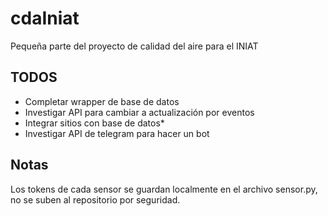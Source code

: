 # cdaIniat
Pequeña parte del proyecto de calidad del aire para el INIAT

## TODOS

- Completar wrapper de base de datos
- Investigar API para cambiar a actualización por eventos
- Integrar sitios con base de datos*
- Investigar API de telegram para hacer un bot

## Notas

Los tokens de cada sensor se guardan localmente en el archivo sensor.py, no se suben al repositorio por seguridad.